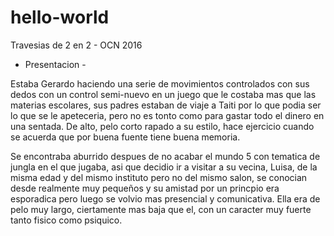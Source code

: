 # hello-world
Travesias de 2 en 2 - OCN 2016

- Presentacion - 

Estaba Gerardo haciendo una serie de movimientos controlados con sus dedos con un control semi-nuevo en un juego que le costaba mas que las materias escolares, sus padres estaban de viaje a Taiti por lo que podia ser lo que se le apeteceria, pero no es tonto como para gastar todo el dinero en una sentada. De alto, pelo corto rapado a su estilo, hace ejercicio cuando se acuerda que por buena fuente tiene buena memoria.

Se encontraba aburrido despues de no acabar el mundo 5 con tematica de jungla en el que jugaba, asi que decidio ir a visitar a su vecina, Luisa, de la misma edad y del mismo instituto pero no del mismo salon, se conocian desde realmente muy pequeños y su amistad por un princpio era esporadica pero luego se volvio mas presencial y comunicativa. Ella era de pelo muy largo, ciertamente mas baja que el, con un caracter muy fuerte tanto fisico como psiquico. 





